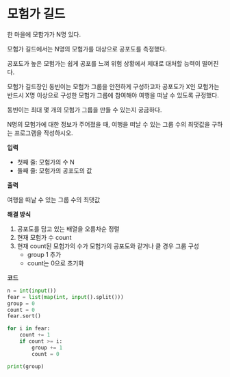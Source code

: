 # 모험가 길드


한 마을에 모함가가 N명 있다.

모험가 길드에서는 N명의 모험가를 대상으로 공포도를 측정했다.

공포도가 높은 모험가는 쉽게 공포를 느껴 위험 상황에서 제대로 대처할 능력이 떨어진다.

모험가 길드장인 동빈이는 모험가 그룹을 안전하게 구성하고자 공포도가 X인 모험가는 반드시 X명 이상으로 구성한 모험가 그룹에 참여해야 여행을 떠날 수 있도록 규정했다.

동빈이는 최대 몇 개의 모험가 그룹을 만들 수 있는지 궁금하다.

N명의 모험가에 대한 정보가 주어졌을 때, 여행을 떠날 수 있는 그룹 수의 최댓값을 구하는 프로그램을 작성하시오.

**입력**

- 첫째 줄: 모험가의 수 N
- 둘째 줄: 모험가의 공포도의 값

**출력**

여행을 떠날 수 있는 그룹 수의 최댓값

**해결 방식**

1. 공포도를 담고 있는 배열을 오름차순 정렬
2. 현재 모험가 수 count
3. 현재 count된 모험가의 수가 모험가의 공포도와 같거나 클 경우 그룹 구성
    - group 1 추가
    - count는 0으로 초기화

**코드**

```python
n = int(input())
fear = list(map(int, input().split()))
group = 0
count = 0
fear.sort()

for i in fear:
    count += 1
    if count >= i:
        group += 1
        count = 0

print(group)
```